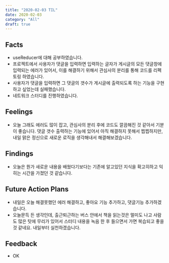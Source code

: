 ```yaml
---
title: "2020-02-03 TIL"
date: 2020-02-03
category: "All"
draft: true
---
```


## Facts

- useReducer에 대해 공부하였습니다.
- 프로젝트에서 사용자가 댓글을 입력하면 입력하는 글자가 게시글의 모든 댓글창에 입력되는 에러가 있어서, 이를 해결하기 위해서 관심사의 분리를 통해 코드를 리펙토링 하였습니다.
- 사용자가 댓글을 입력하면 그 댓글의 갯수가 게시글에 출력되도록 하는 기능을 구현하고 싶었는데 실패했습니다.
- 네트워크 스터디를 진행하였습니다.

## Feelings

- 오늘 그래도 에러도 많이 잡고, 관심사의 분리 후에 코드도 깔끔해진 것 같아서 기분이 좋습니다. 댓글 갯수 출력하는 기능에 있어서 아직 해결하지 못해서 찝찝하지만, 내일 맑은 정신으로 새로운 로직을 생각해내서 해결해보겠습니다.

## Findings

- 오늘은 뭔가 새로운 내용을 배웠다기보다는 기존에 알고있던 지식을 확고히하고 익히는 시간을 가졌던 것 같습니다.

## Future Action Plans

- 내일은 오늘 해결못했던 에러 해결하고, 좋아요 기능 추가하고, 댓글기능 추가하겠습니다.
- 오늘문득 든 생각인데, 출근퇴근하는 버스 안에서 책을 읽는것은 멀미도 나고 사람도 많은 탓에 무리가 있어서 스터디 내용을 녹음 한 후 들으면서 가면 복습되고 좋을 것 같네요. 내일부터 실천하겠습니다.

## Feedback

- OK
